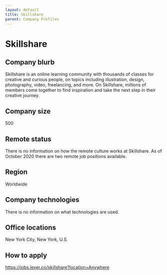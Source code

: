 ```yaml
---
layout: default
title: Skillshare
parent: Company Profiles
---
```


# Skillshare

## Company blurb

Skillshare is an online learning community with thousands of classes for creative and curious people, on topics including illustration, design, photography, video, freelancing, and more. On Skillshare, millions of members come together to find inspiration and take the next step in their creative journey.

## Company size 

500

## Remote status

There is no information on how the remote culture works at Skillshare. As of October 2020 there are two remote job positions available.

## Region

Worldwide

## Company technologies

There is no information on what technologies are used.

## Office locations

New York City, New York, U.S.

## How to apply

https://jobs.lever.co/skillshare?location=Anywhere

